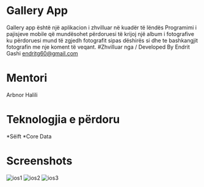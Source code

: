 # Gallery App  
Gallery app është një aplikacion i zhvilluar në kuadër të lëndës Programimi i pajisjeve mobile që mundësohet përdoruesi të krijoj një album i fotografive ku përdoruesi mund të zgjedh 
fotografit sipas dëshirës si dhe te bashkangjit fotografin me nje koment të veqant.
#Zhvilluar nga / Developed By
Endrit Gashi endritg60@gmail.com 
# Mentori 
Arbnor Halili
# Teknologjia e përdoru 
*Sëift
*Core Data
# Screenshots
![ios1](https://github.com/EndritGashi20/IosProjekt/assets/93653211/85652f0b-64d4-49e1-afca-9badc27ed6a6)
![ios2](https://github.com/EndritGashi20/IosProjekt/assets/93653211/51e5f926-097e-4c4e-a2d1-48f8f68bc068)
![ios3](https://github.com/EndritGashi20/IosProjekt/assets/93653211/d7de156d-9192-4952-8022-074e726ad0b1)



